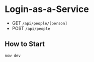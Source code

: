 # Login-as-a-Service

- GET `/api/people/[person]`
- POST `/api/people`

## How to Start

    now dev
